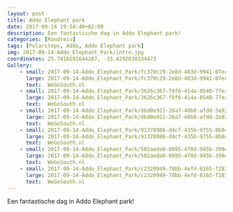 ```yaml
---
layout: post
title: Addo Elephant park
date: 2017-09-14 19:54:40+02:00
description: Een fantastische dag in Addo Elephant park! 
categories: [Rondreis]
tags: [Polarsteps, Addo, Addo Elephant park]
img: 2017-09-14-Addo_Elephant_Park/intro.jpg
coordinates: 25.7416591644287, -33.4292030334473
Gallery:
    - small: 2017-09-14-Addo_Elephant_Park/fc370c29-2e8d-403d-9941-07eca819d34d_large_image.jpg
      large: 2017-09-14-Addo_Elephant_Park/fc370c29-2e8d-403d-9941-07eca819d34d_large_image.jpg
      text:  WeGoSouth.nl
    - small: 2017-09-14-Addo_Elephant_Park/3626c367-f8f6-414a-8548-77eaa207be5f_large_image.jpg
      large: 2017-09-14-Addo_Elephant_Park/3626c367-f8f6-414a-8548-77eaa207be5f_large_image.jpg
      text:  WeGoSouth.nl
    - small: 2017-09-14-Addo_Elephant_Park/dbd0e921-26a7-40b8-afdd-3a92d88059fb_large_image.jpg
      large: 2017-09-14-Addo_Elephant_Park/dbd0e921-26a7-40b8-afdd-3a92d88059fb_large_image.jpg
      text:  WeGoSouth.nl
    - small: 2017-09-14-Addo_Elephant_Park/91378986-d4cf-435b-9755-8b0c1dc6919f_large_image.jpg
      large: 2017-09-14-Addo_Elephant_Park/91378986-d4cf-435b-9755-8b0c1dc6919f_large_image.jpg
      text:  WeGoSouth.nl
    - small: 2017-09-14-Addo_Elephant_Park/502aeda0-0895-4f0d-945b-399e012b68a1_large_image.jpg
      large: 2017-09-14-Addo_Elephant_Park/502aeda0-0895-4f0d-945b-399e012b68a1_large_image.jpg
      text:  WeGoSouth.nl
    - small: 2017-09-14-Addo_Elephant_Park/c2320949-78bb-4efd-8165-f2839f76b25b_large_image.jpg
      large: 2017-09-14-Addo_Elephant_Park/c2320949-78bb-4efd-8165-f2839f76b25b_large_image.jpg
      text:  WeGoSouth.nl
---
```

Een fantastische dag in Addo Elephant park! 